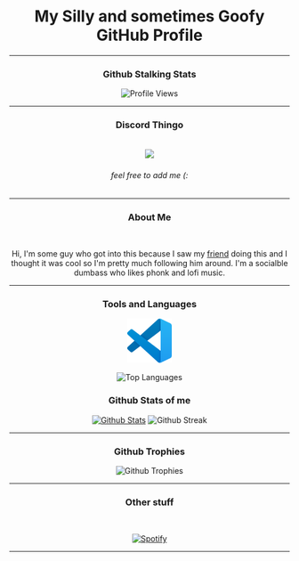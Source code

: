 <div align="center">

# My Silly and sometimes Goofy GitHub Profile
<div align="center">
<hr style="page-break-after: always; border-color: #98FF98;">

### Github Stalking Stats

![Profile Views](https://komarev.com/ghpvc/?username=SugnaXD)
</div>
<hr style="page-break-after: always; border-color: #98FF98;">

### Discord Thingo 
<div align="center">
</br>
<img src="https://discord.c99.nl/widget/theme-3/603554299485880331.png">
</div>

###### feel free to add me   (:
<hr style="page-break-after: always; border-color: #98FF98;">

### About Me
</br>
<div align="center">

Hi, I'm some guy who got into this because I saw my [friend](https://github.com/Kathund) doing this and I thought it was cool so I'm pretty much following him around.
I'm a socialble dumbass who likes phonk and lofi music.
<hr style="page-break-after: always; border-color: #98FF98;">

### Tools and Languages
[<img src="https://github.com/SugnaXD/SugnaXD/blob/main/assests/icons/visual_studio_code.png?raw=true" width="80" height="80">](https://code.visualstudio.com/)

![Top Languages](https://github-readme-stats.vercel.app/api/top-langs/?username=SugnaXD)
### Github Stats of me

[![Github Stats](https://github-readme-stats.vercel.app/api?username=SugnaXD&count_private=true&include_all_commits=true&show_icons=true&title_color=007bff&text_color=e7e7e7&icon_color=007bff&bg_color=171c28)](https://en.wikipedia.org/wiki/Academic_grading_in_the_United_States)
![Github Streak](https://github-readme-streak-stats.herokuapp.com/?user=SugnaXD&hide_border=true)
<hr style="page-break-after: always; border-color: #98FF98;">
  
### Github Trophies
![Github Trophies](https://github-profile-trophy.vercel.app/?username=SugnaXD&theme=discord&no-frame=true&no-bg=false&margin-w=4)

<hr style="page-break-after: always; border-color: #98FF98;">

### Other stuff
<p>
</br>

[![Spotify](https://spotify-github-profile.vercel.app/api/view?uid=ejfdth0l196xx1krf2ufbwim0&cover_image=true&theme=default&show_offline=false&background_color=121212&interchange=false&bar_color=53b14f&bar_color_cover=false)](https://spotify-github-profile.vercel.app/api/view?uid=ejfdth0l196xx1krf2ufbwim0&redirect=true)

<hr style="page-break-after: always; border-color: #98FF98;">